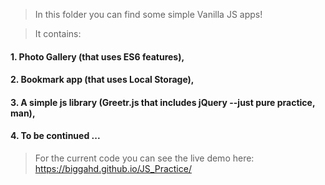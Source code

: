 > In this folder you can find some simple Vanilla JS apps!

> It contains: 
####  1. Photo Gallery (that uses ES6 features),
####  2. Bookmark app (that uses Local Storage),
####  3. A simple js library (Greetr.js that includes jQuery --just pure practice, man), 
####  4. To be continued ...

> For the current code you can see the live demo here:
https://biggahd.github.io/JS_Practice/
